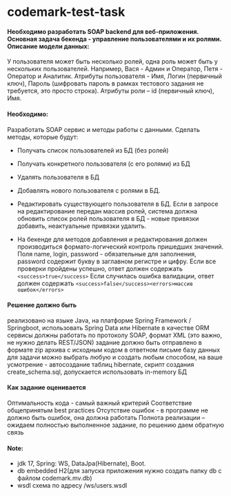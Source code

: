 # codemark-test-task

#### Необходимо разработать SOAP backend для веб-приложения. Основная задача бекенда - управление пользователями и их ролями. Описание модели данных:

У пользователя может быть несколько ролей, одна роль может быть у нескольких пользователей. Например, Вася - Админ и
Оператор, Петя - Оператор и Аналитик. Атрибуты пользователя - Имя, Логин (первичный ключ), Пароль (шифровать пароль в
рамках тестового задания не требуется, это просто строка). Атрибуты роли – id (первичный ключ), Имя.

#### Необходимо:

Разработать SOAP сервис и методы работы с данными. Сделать методы, которые будут:

* Получать список пользователей из БД (без ролей)
* Получать конкретного пользователя (с его ролями) из БД
* Удалять пользователя в БД
* Добавлять нового пользователя с ролями в БД.
* Редактировать существующего пользователя в БД. Если в запросе на редактирование передан массив ролей, система должна
  обновить список ролей пользователя в БД - новые привязки добавить, неактуальные привязки удалить.


* На бекенде для методов добавления и редактирования должен производиться формато-логический контроль пришедших
  значений. Поля name, login, password - обязательные для заполнения, password содержит букву в заглавном регистре и
  цифру. Если все проверки пройдены успешно, ответ должен содержать `<success>true</success>`
  Если случилась ошибка валидации, ответ должен содержать `<success>false</success><errors>массив ошибок</errors>`

#### Решение должно быть

реализовано на языке Java, на платформе Spring Framework / Springboot, использовать Spring Data или Hibernate в качестве
ORM сервисы должны работать по протоколу SOAP, формат XML (это важно, не нужно делать REST/JSON)
задание должно быть отправлено в формате zip архива с исходным кодом в ответном письме базу данных для задачи можно
выбрать любую и создать любым способом, на ваше усмотрение - автосоздание таблиц hibernate, скрипт создания
create_schema.sql, допускается использовать in-memory БД

#### Как задание оценивается

Оптимальность кода - самый важный критерий Соответствие общепринятым best practices Отсутствие ошибок - в программе не
должно быть ошибок, она должна работать Полнота реализации – ожидаем полностью выполненное задание, по решению даем
обратную связь

#### Note: 
* jdk 17, Spring: WS, DataJpa(Hibernate), Boot.
* db embedded H2(для запуска приложения нужно создать папку db с файлом codemark.mv.db)
* wsdl схема по адресу /ws/users.wsdl
 